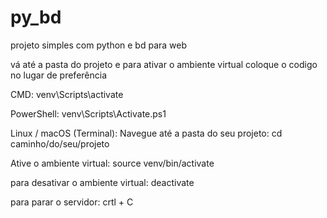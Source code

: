 # py_bd
projeto simples com python e bd para web 

vá até a pasta do projeto e 
para ativar o ambiente virtual coloque o codigo no lugar de preferência 

CMD:
venv\Scripts\activate

PowerShell:
venv\Scripts\Activate.ps1


Linux / macOS (Terminal):
Navegue até a pasta do seu projeto:
cd caminho/do/seu/projeto

Ative o ambiente virtual:
source venv/bin/activate


para desativar o ambiente virtual: deactivate

para parar o servidor: crtl + C